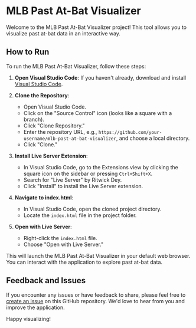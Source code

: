 # MLB Past At-Bat Visualizer

Welcome to the MLB Past At-Bat Visualizer project! This tool allows you to visualize past at-bat data in an interactive way.

## How to Run

To run the MLB Past At-Bat Visualizer, follow these steps:

1. **Open Visual Studio Code**: If you haven't already, download and install [Visual Studio Code](https://code.visualstudio.com/).

2. **Clone the Repository**:
   - Open Visual Studio Code.
   - Click on the "Source Control" icon (looks like a square with a branch).
   - Click "Clone Repository."
   - Enter the repository URL, e.g., `https://github.com/your-username/mlb-past-at-bat-visualizer`, and choose a local directory.
   - Click "Clone."

3. **Install Live Server Extension**:
   - In Visual Studio Code, go to the Extensions view by clicking the square icon on the sidebar or pressing `Ctrl+Shift+X`.
   - Search for "Live Server" by Ritwick Dey.
   - Click "Install" to install the Live Server extension.

4. **Navigate to index.html**:
   - In Visual Studio Code, open the cloned project directory.
   - Locate the `index.html` file in the project folder.

5. **Open with Live Server**:
   - Right-click the `index.html` file.
   - Choose "Open with Live Server."

This will launch the MLB Past At-Bat Visualizer in your default web browser. You can interact with the application to explore past at-bat data.

## Feedback and Issues

If you encounter any issues or have feedback to share, please feel free to [create an issue](https://github.com/your-username/mlb-past-at-bat-visualizer/issues) on this GitHub repository. We'd love to hear from you and improve the application.

Happy visualizing!
